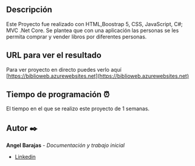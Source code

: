 ## Descripción
Este Proyecto fue realizado con HTML,Boostrap 5, CSS, JavaScript, C#; MVC .Net Core.
Se plantea que con una aplicación las personas se les permita comprar y vender libros por diferentes personas.

## URL para ver el resultado
Para ver proyecto en directo puedes verlo aquí [https://biblioweb.azurewebsites.net](https://biblioweb.azurewebsites.net)

## Tiempo de programación ⏰
El tiempo en el que se realizo este proyecto de 1 semanas.

## Autor ✒️
**Angel Barajas** - *Documentación y trabajo inicial*
* [Linkedin](https://www.linkedin.com/in/luis-angel-barajas-arroyo-616345211/)
